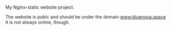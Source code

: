 My Nginx-static website project.

The website is publc and should be under the domain www.bluenova.space
It is not always online, though.
